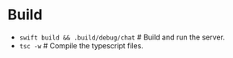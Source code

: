 # Build #

- `swift build && .build/debug/chat`  # Build and run the server.
- `tsc -w`  # Compile the typescript files.
